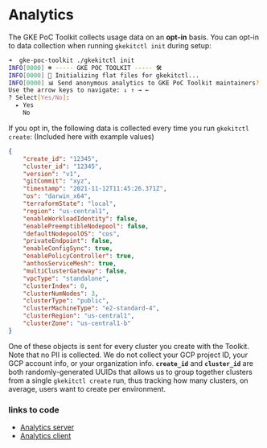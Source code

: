 # Analytics

The GKE PoC Toolkit collects usage data on an **opt-in** basis. You can opt-in to data collection when running `gkekitctl init` during setup: 

```bash
➜  gke-poc-toolkit ./gkekitctl init
INFO[0000] ☸️ ----- GKE POC TOOLKIT ----- 🛠
INFO[0000] 🔄 Initializing flat files for gkekitctl...
INFO[0000] 📊 Send anonymous analytics to GKE PoC Toolkit maintainers?
Use the arrow keys to navigate: ↓ ↑ → ←
? Select[Yes/No]:
  ▸ Yes
    No
```

If you opt in, the following data is collected every time you run `gkekitctl create`: (Included here with example values)

```JSON
{
    "create_id": "12345", 
    "cluster_id": "12345", 
    "version": "v1",   
    "gitCommit": "xyz",
    "timestamp": "2021-11-12T11:45:26.371Z",
    "os": "darwin_x64",
    "terraformState": "local",
    "region": "us-central1",
    "enableWorkloadIdentity": false, 
    "enablePreemptibleNodepool": false, 
    "defaultNodepoolOS": "cos",
    "privateEndpoint": false, 
    "enableConfigSync": true, 
    "enablePolicyController": true, 
    "anthosServiceMesh": true,
    "multiClusterGateway": false,
    "vpcType": "standalone", 
    "clusterIndex": 0, 
    "clusterNumNodes": 3, 
    "clusterType": "public", 
    "clusterMachineType": "e2-standard-4", 
    "clusterRegion": "us-central1", 
    "clusterZone": "us-central1-b"
}
```

One of these objects is sent for every cluster you create with the Toolkit. Note that no PII is collected. We do not collect your GCP project ID, your GCP account info, or your organization info. **`create_id`** and **`cluster_id`** are both randomly-generated UUIDs that allows us to group together clusters from a single `gkekitctl create` run, thus tracking how many clusters, on average, users want to create per environment. 

### links to code 
- [Analytics server](/analytics/server.go) 
- [Analytics client](/cli/pkg/analytics/client.go)
